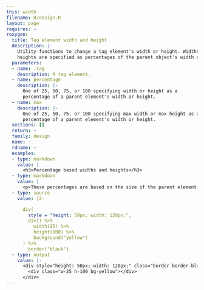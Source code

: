```yaml
---
this: width
filename: R/design.R
layout: page
requires: ~
roxygen:
  title: Tag element width and height
  description: |-
    Utility functions to change a tag element's width or height. Widths and
    heights are specified as percentages of the parent object's width or height.
  parameters:
  - name: .tag
    description: A tag element.
  - name: percentage
    description: |-
      One of 25, 50, 75, or 100 specifying width or height as a
      percentage of a parent element's width or height.
  - name: max
    description: |-
      One of 25, 50, 75, or 100 specifying max width or max height as a
      percentage of a parent element's width or height.
  sections: []
  return: ~
  family: design
  name: ~
  rdname: ~
  examples:
  - type: markdown
    value: |
      <h3>Percentage based widths and heights</h3>
  - type: markdown
    value: |
      <p>These percentages are based on the size of the parent element.</p>
  - type: source
    value: |2-

      div(
        style = "height: 50px; width: 120px;",
        div() %>%
          width(25) %>%
          height(100) %>%
          background("yellow")
      ) %>%
        border("black")
  - type: output
    value: |-
      <div style="height: 50px; width: 120px;" class="border border-black">
        <div class="w-25 h-100 bg-yellow"></div>
      </div>
---
```

